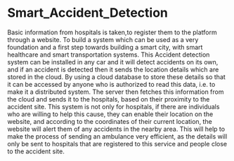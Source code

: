 # Smart_Accident_Detection
Basic information from hospitals is taken,to register them to the platform through a website. 
To build a system which can be used as a very foundation
and a first step towards building a smart city, with smart
healthcare and smart transportation systems. This Accident
detection system can be installed in any car and it will detect
accidents on its own, and if an accident is detected then it
sends the location details which are stored in the cloud. By 
using a cloud database to store these details so that it can
be accessed by anyone who is authorized to read this data, i.e.
to make it a distributed system.
The server then fetches this information from the cloud
and sends it to the hospitals, based on their proximity to the
accident site. This system is not only for hospitals, if there are
individuals who are willing to help this cause, they can enable
their location on the website, and according to the coordinates
of their current location, the website will alert them of any
accidents in the nearby area.
This will help to make the process of sending an ambulance
very efficient, as the details will only be sent to hospitals
that are registered to this service and people close to the
accident site.
